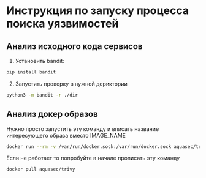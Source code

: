 # Инструкция по запуску процесса поиска уязвимостей

## Анализ исходного кода сервисов
1) Установить bandit:
```sh
pip install bandit
```
2) Запустить проверку в нужной дериктории
```sh
python3 -m bandit -r ./dir
```

## Анализ докер образов
Нужно просто запустить эту команду и вписать название интересующего образа вместо IMAGE_NAME
```sh
docker run --rm -v /var/run/docker.sock:/var/run/docker.sock aquasec/trivy image IMAGE_NAME
```
Если не работает то попробуйте в начале прописать эту команду
```sh
docker pull aquasec/trivy
```
